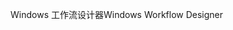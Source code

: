 <span data-ttu-id="5a399-101">Windows 工作流设计器</span><span class="sxs-lookup"><span data-stu-id="5a399-101">Windows Workflow Designer</span></span>